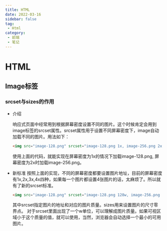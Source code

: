 ```yaml
---
title: HTML
date: 2022-03-16
sidebar: false
tag:
 - Html
category:
 - 前端
 - 笔记
---
```


# HTML
 ## Image标签
 
 ### srcset与sizes的作用
  - 介绍

    响应式页面中经常用到根据屏幕密度设置不同的图片。这个时候肯定会用到image标签的srcset属性。srcset属性用于设置不同屏幕密度下，image自动加载不同的图片。用法如下：
  
    ```html
    <img src="image-128.png" srcset="image-128.png 1x, image-256.png 2x" />
    ```
    使用上面的代码，就能实现在屏幕密度为1x的情况下加载image-128.png, 屏幕密度为2x时加载image-256.png。

  - 新标准
    按照上面的实现，不同的屏幕密度都要设置图片地址，目前的屏幕密度有1x,2x,3x,4x四种，如果每一个图片都设置4张图片的话，太麻烦了。所以就有了新的srcset标准。
    ```html
    <img src="image-128.png" srcset="image-128.png 128w, image-256.png 256w, image-512.png 512w" sizes="(max-width: 360px) 340px, 128px" />
    ```
    其中srcset指定图片的地址和对应的图片质量。sizes用来设置图片的尺寸零界点。
对于srcset里面出现了一个w单位，可以理解成图片质量。如果可视区域小于这个质量的值，就可以使用，当然，浏览器会自动选择一个最小的可用图片。





